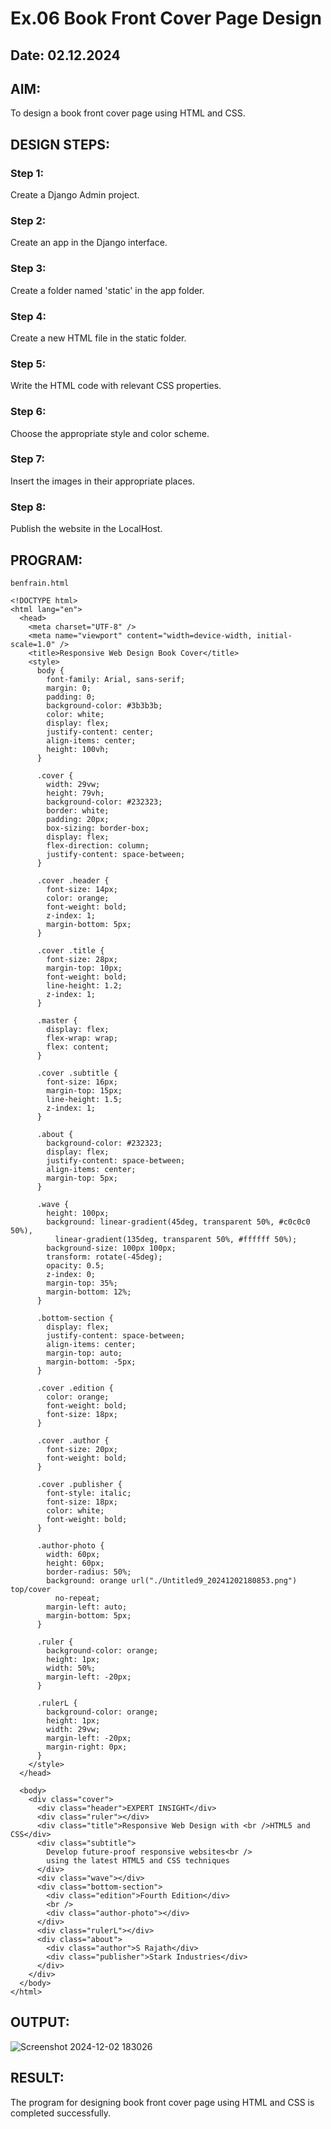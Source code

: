 # Ex.06 Book Front Cover Page Design
## Date: 02.12.2024

## AIM:
To design a book front cover page using HTML and CSS.

## DESIGN STEPS:

### Step 1:
Create a Django Admin project.

### Step 2:
Create an app in the Django interface.

### Step 3:
Create a folder named 'static' in the app folder.

### Step 4:
Create a new HTML file in the static folder.

### Step 5:
Write the HTML code with relevant CSS properties.

### Step 6:
Choose the appropriate style and color scheme.

### Step 7:
Insert the images in their appropriate places.

### Step 8:
Publish the website in the LocalHost.

## PROGRAM:

`benfrain.html`
```
<!DOCTYPE html>
<html lang="en">
  <head>
    <meta charset="UTF-8" />
    <meta name="viewport" content="width=device-width, initial-scale=1.0" />
    <title>Responsive Web Design Book Cover</title>
    <style>
      body {
        font-family: Arial, sans-serif;
        margin: 0;
        padding: 0;
        background-color: #3b3b3b;
        color: white;
        display: flex;
        justify-content: center;
        align-items: center;
        height: 100vh;
      }

      .cover {
        width: 29vw;
        height: 79vh;
        background-color: #232323;
        border: white;
        padding: 20px;
        box-sizing: border-box;
        display: flex;
        flex-direction: column;
        justify-content: space-between;
      }

      .cover .header {
        font-size: 14px;
        color: orange;
        font-weight: bold;
        z-index: 1;
        margin-bottom: 5px;
      }

      .cover .title {
        font-size: 28px;
        margin-top: 10px;
        font-weight: bold;
        line-height: 1.2;
        z-index: 1;
      }

      .master {
        display: flex;
        flex-wrap: wrap;
        flex: content;
      }

      .cover .subtitle {
        font-size: 16px;
        margin-top: 15px;
        line-height: 1.5;
        z-index: 1;
      }

      .about {
        background-color: #232323;
        display: flex;
        justify-content: space-between;
        align-items: center;
        margin-top: 5px;
      }

      .wave {
        height: 100px;
        background: linear-gradient(45deg, transparent 50%, #c0c0c0 50%),
          linear-gradient(135deg, transparent 50%, #ffffff 50%);
        background-size: 100px 100px;
        transform: rotate(-45deg);
        opacity: 0.5;
        z-index: 0;
        margin-top: 35%;
        margin-bottom: 12%;
      }

      .bottom-section {
        display: flex;
        justify-content: space-between;
        align-items: center;
        margin-top: auto;
        margin-bottom: -5px;
      }

      .cover .edition {
        color: orange;
        font-weight: bold;
        font-size: 18px;
      }

      .cover .author {
        font-size: 20px;
        font-weight: bold;
      }

      .cover .publisher {
        font-style: italic;
        font-size: 18px;
        color: white;
        font-weight: bold;
      }

      .author-photo {
        width: 60px;
        height: 60px;
        border-radius: 50%;
        background: orange url("./Untitled9_20241202180853.png") top/cover
          no-repeat;
        margin-left: auto;
        margin-bottom: 5px;
      }

      .ruler {
        background-color: orange;
        height: 1px;
        width: 50%;
        margin-left: -20px;
      }

      .rulerL {
        background-color: orange;
        height: 1px;
        width: 29vw;
        margin-left: -20px;
        margin-right: 0px;
      }
    </style>
  </head>

  <body>
    <div class="cover">
      <div class="header">EXPERT INSIGHT</div>
      <div class="ruler"></div>
      <div class="title">Responsive Web Design with <br />HTML5 and CSS</div>
      <div class="subtitle">
        Develop future-proof responsive websites<br />
        using the latest HTML5 and CSS techniques
      </div>
      <div class="wave"></div>
      <div class="bottom-section">
        <div class="edition">Fourth Edition</div>
        <br />
        <div class="author-photo"></div>
      </div>
      <div class="rulerL"></div>
      <div class="about">
        <div class="author">S Rajath</div>
        <div class="publisher">Stark Industries</div>
      </div>
    </div>
  </body>
</html>
```

## OUTPUT:

![Screenshot 2024-12-02 183026](https://github.com/user-attachments/assets/463a9275-3b58-43b1-be12-b29e510eb2cf)

## RESULT:
The program for designing book front cover page using HTML and CSS is completed successfully.
